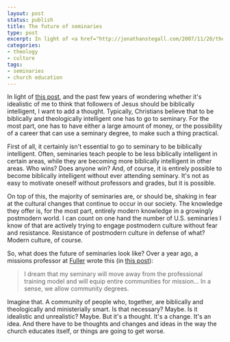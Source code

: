 ```yaml
---
layout: post
status: publish
title: The future of seminaries
type: post
excerpt: In light of <a href="http://jonathanstegall.com/2007/11/20/the-gods-arent-angry/">this post</a>, and the past few years of wondering whether it's idealistic of me to think that followers of Jesus should be biblically intelligent, I want to add a thought. Typically, Christians believe that to be biblically and theologically intelligent one has to go to seminary. For the most part, one has to have either a large amount of money, or the possibility of a career that can use a seminary degree, to make such a thing practical.
categories:
- theology
- culture
tags:
- seminaries
- church education
---
```

In light of <a href="http://jonathanstegall.com/2007/11/20/the-gods-arent-angry/">this post</a>, and the past few years of wondering whether it's idealistic of me to think that followers of Jesus should be biblically intelligent, I want to add a thought. Typically, Christians believe that to be biblically and theologically intelligent one has to go to seminary. For the most part, one has to have either a large amount of money, or the possibility of a career that can use a seminary degree, to make such a thing practical.

First of all, it certainly isn't essential to go to seminary to be biblically intelligent. Often, seminaries teach people to be less biblically intelligent in certain areas, while they are becoming more biblically intelligent in other areas. Who wins? Does anyone win? And, of course, it is entirely possible to become biblically intelligent without ever attending seminary. It's not as easy to motivate oneself without professors and grades, but it is possible.

On top of this, the majority of seminaries are, or should be, shaking in fear at the cultural changes that continue to occur in our society. The knowledge they offer is, for the most part, entirely modern knowledge in a growingly postmodern world. I can count on one hand the number of U.S. seminaries I know of that are actively trying to engage postmodern culture without fear and resistance. Resistance of postmodern culture in defense of what? Modern culture, of course.

So, what does the future of seminaries look like? Over a year ago, a missions professor at <a href="http://www.fuller.edu/">Fuller</a> wrote this (in <a href="http://thebolgblog.typepad.com/thebolgblog/2006/04/dreams_for_my_s.html">this post</a>):
<blockquote>I dream that my seminary will move away from the professional training model and will equip entire communities for mission... In a sense, we allow community degrees.</blockquote>
Imagine that. A community of people who, together, are biblically and theologically and ministerially smart. Is that necessary? Maybe. Is it idealistic and unrealistic? Maybe. But it's a thought. It's a change. It's an idea. And there have to be thoughts and changes and ideas in the way the church educates itself, or things are going to get worse.
